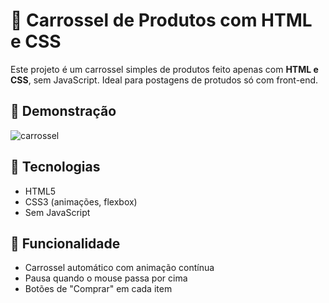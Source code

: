 # 🛒 Carrossel de Produtos com HTML e CSS

Este projeto é um carrossel simples de produtos feito apenas com **HTML e CSS**, sem JavaScript. Ideal para postagens de protudos só com front-end.

## 🎥 Demonstração

![carrossel](https://github.com/user-attachments/assets/d32df862-d9e3-4989-b035-b87cb058d11c)


## 🧰 Tecnologias

- HTML5
- CSS3 (animações, flexbox)
- Sem JavaScript

## 📌 Funcionalidade

- Carrossel automático com animação contínua
- Pausa quando o mouse passa por cima
- Botões de "Comprar" em cada item
